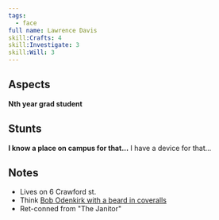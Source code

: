 ```yaml
---
tags:
  - face
full name: Lawrence Davis
skill:Crafts: 4
skill:Investigate: 3
skill:Will: 3
---
```

## Aspects

**Nth year grad student**

## Stunts

**I know a place on campus for that...**
I have a device for that...

## Notes
- Lives on 6 Crawford st.
- Think [Bob Odenkirk with a beard in coveralls](https://duckduckgo.com/?t=ffab&q=Bob+Odenkirk&iax=images&ia=images&iai=https%3A%2F%2Fimg.buzzfeed.com%2Fbuzzfeed-static%2Fcomplex%2Fimages%2Ffouoycsrdkrhtg6tcizv%2Fbob.jpg%3Foutput-format%3Djpg%26output-quality%3Dauto)
- Ret-conned from "The Janitor"
